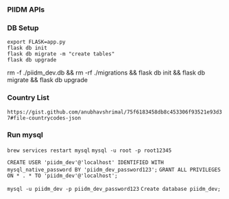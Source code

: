 ### PIIDM APIs

### DB Setup
```
export FLASK=app.py
flask db init
flask db migrate -m "create tables"
flask db upgrade
```

rm -f ./piidm_dev.db && rm -rf ./migrations && flask db init && flask db migrate && flask db upgrade


### Country List
`https://gist.github.com/anubhavshrimal/75f6183458db8c453306f93521e93d37#file-countrycodes-json`


### Run mysql
`brew services restart mysql`
`mysql -u root -p root12345`

`CREATE USER 'piidm_dev'@'localhost' IDENTIFIED WITH mysql_native_password BY 'piidm_dev_password123';`
`GRANT ALL PRIVILEGES ON * . * TO 'piidm_dev'@'localhost';`

`mysql -u piidm_dev -p piidm_dev_password123`
`Create database piidm_dev;`
